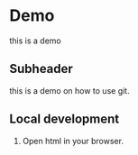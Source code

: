 # Demo

this is a demo

## Subheader
this is a demo on how to use git.

## Local development

1. Open html in your browser.
